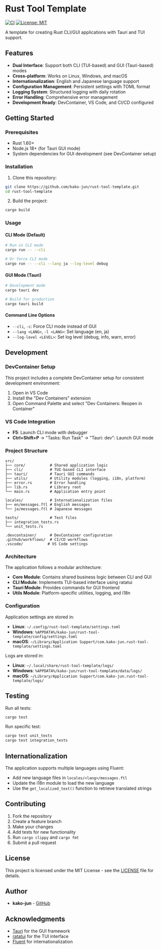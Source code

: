 # Rust Tool Template

[![CI](https://github.com/kako-jun/rust-tool-template/actions/workflows/ci.yml/badge.svg)](https://github.com/kako-jun/rust-tool-template/actions/workflows/ci.yml)
[![License: MIT](https://img.shields.io/badge/License-MIT-yellow.svg)](https://opensource.org/licenses/MIT)

A template for creating Rust CLI/GUI applications with Tauri and TUI support.

## Features

- **Dual Interface**: Support both CLI (TUI-based) and GUI (Tauri-based) modes
- **Cross-platform**: Works on Linux, Windows, and macOS
- **Internationalization**: English and Japanese language support
- **Configuration Management**: Persistent settings with TOML format
- **Logging System**: Structured logging with daily rotation
- **Error Handling**: Comprehensive error management
- **Development Ready**: DevContainer, VS Code, and CI/CD configured

## Getting Started

### Prerequisites

- Rust 1.60+
- Node.js 18+ (for Tauri GUI mode)
- System dependencies for GUI development (see DevContainer setup)

### Installation

1. Clone this repository:
```bash
git clone https://github.com/kako-jun/rust-tool-template.git
cd rust-tool-template
```

2. Build the project:
```bash
cargo build
```

### Usage

#### CLI Mode (Default)
```bash
# Run in CLI mode
cargo run -- --cli

# Or force CLI mode
cargo run -- --cli --lang ja --log-level debug
```

#### GUI Mode (Tauri)
```bash
# Development mode
cargo tauri dev

# Build for production
cargo tauri build
```

#### Command Line Options

- `--cli`, `-c`: Force CLI mode instead of GUI
- `--lang <LANG>`, `-l <LANG>`: Set language (en, ja)
- `--log-level <LEVEL>`: Set log level (debug, info, warn, error)

## Development

### DevContainer Setup

This project includes a complete DevContainer setup for consistent development environment:

1. Open in VS Code
2. Install the "Dev Containers" extension
3. Open Command Palette and select "Dev Containers: Reopen in Container"

### VS Code Integration

- **F5**: Launch CLI mode with debugger
- **Ctrl+Shift+P** → "Tasks: Run Task" → "Tauri: dev": Launch GUI mode

### Project Structure

```
src/
├── core/           # Shared application logic
├── cli/            # TUI-based CLI interface
├── tauri/          # Tauri GUI commands
├── utils/          # Utility modules (logging, i18n, platform)
├── error.rs        # Error handling
├── lib.rs          # Library root
└── main.rs         # Application entry point

locales/            # Internationalization files
├── en/messages.ftl # English messages
└── ja/messages.ftl # Japanese messages

tests/              # Test files
├── integration_tests.rs
└── unit_tests.rs

.devcontainer/      # DevContainer configuration
.github/workflows/  # CI/CD workflows
.vscode/           # VS Code settings
```

### Architecture

The application follows a modular architecture:

- **Core Module**: Contains shared business logic between CLI and GUI
- **CLI Module**: Implements TUI-based interface using ratatui
- **Tauri Module**: Provides commands for GUI frontend
- **Utils Module**: Platform-specific utilities, logging, and i18n

### Configuration

Application settings are stored in:
- **Linux**: `~/.config/rust-tool-template/settings.toml`
- **Windows**: `%APPDATA%/kako-jun/rust-tool-template/config/settings.toml`
- **macOS**: `~/Library/Application Support/com.kako-jun.rust-tool-template/settings.toml`

Logs are stored in:
- **Linux**: `~/.local/share/rust-tool-template/logs/`
- **Windows**: `%APPDATA%/kako-jun/rust-tool-template/data/logs/`
- **macOS**: `~/Library/Application Support/com.kako-jun.rust-tool-template/logs/`

## Testing

Run all tests:
```bash
cargo test
```

Run specific test:
```bash
cargo test unit_tests
cargo test integration_tests
```

## Internationalization

The application supports multiple languages using Fluent:

- Add new language files in `locales/<lang>/messages.ftl`
- Update the i18n module to load the new language
- Use the `get_localized_text()` function to retrieve translated strings

## Contributing

1. Fork the repository
2. Create a feature branch
3. Make your changes
4. Add tests for new functionality
5. Run `cargo clippy` and `cargo fmt`
6. Submit a pull request

## License

This project is licensed under the MIT License - see the [LICENSE](LICENSE) file for details.

## Author

- **kako-jun** - [GitHub](https://github.com/kako-jun)

## Acknowledgments

- [Tauri](https://tauri.app/) for the GUI framework
- [ratatui](https://github.com/ratatui-org/ratatui) for the TUI interface
- [Fluent](https://projectfluent.org/) for internationalization